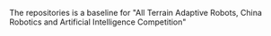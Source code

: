 The repositories is a baseline for "All Terrain Adaptive Robots, China Robotics and Artificial Intelligence Competition"

